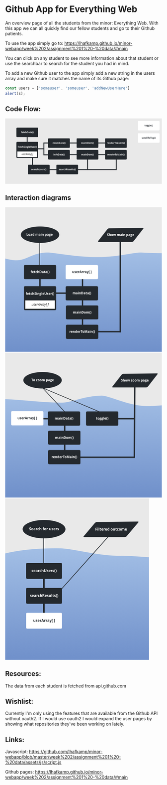 # Github App for Everything Web
An overview page of all the students from the minor: Everything Web. With this app we can all quickly find our fellow students and go to their Github patients.

To use the app simply go to:
https://lhafkamp.github.io/minor-webapp/week%202/assignment%201%20-%20data/#main

You can click on any student to see more information about that student or use the searchbar to search for the student you had in mind.

To add a new Github user to the app simply add a new string in the users array and make sure it matches the name of its Github page:
```javascript
const users = ['someuser', 'someuser', 'addNewUserHere']
alert(s);
```

## Code Flow:
<img src="week 2/assignment 1 - data/assets/images/diagram.png"></img>

## Interaction diagrams
<img src="week 2/assignment 1 - data/assets/images/main.png"></img>
<img src="week 2/assignment 1 - data/assets/images/zoom.png"></img>
<img src="week 2/assignment 1 - data/assets/images/searchfunction.png"></img>

## Resources:
The data from each student is fetched from api.github.com

## Wishlist:
Currently I'm only using the features that are available from the Github API without oauth2. If I would use oauth2 I would expand the user pages by showing what repositories they've been working on lately.

## Links:
Javascript:
https://github.com/lhafkamp/minor-webapp/blob/master/week%202/assignment%201%20-%20data/assets/js/script.js

Github pages:
https://lhafkamp.github.io/minor-webapp/week%202/assignment%201%20-%20data/#main